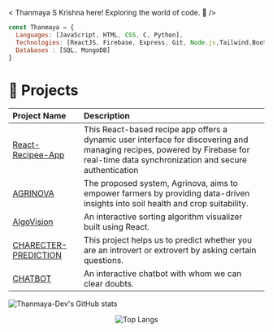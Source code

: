 < Thanmaya S Krishna here! Exploring the world of code. 👋 />

```javascript
const Thanmaya = {
  Languages: [JavaScript, HTML, CSS, C, Python],
  Technologies: [ReactJS, Firebase, Express, Git, Node.js,Tailwind,Bootstrap],
  Databases : [SQL, MongoDB]
}
```

# 🚀 Projects

| Project Name | Description |
| :--- | :--- |
| [React-Recipee-App](https://github.com/Thanmaya-Dev/React-Recipee-App) | This React-based recipe app offers a dynamic user interface for discovering and managing recipes, powered by Firebase for real-time data synchronization and secure authentication|
| [AGRINOVA](https://github.com/Thanmaya-Dev/AGRINOVA) | The proposed system, Agrinova, aims to empower farmers by providing data-driven insights into soil health and crop suitability. |
| [AlgoVision](https://github.com/Thanmaya-Dev/AlgoVision) | An interactive sorting algorithm visualizer built using React. |
| [CHARECTER-PREDICTION](https://github.com/Thanmaya-Dev/CHARECTER-PREDICTION) | This project helps us to predict whether you are an introvert or extrovert by asking certain questions. |
| [CHATBOT](https://github.com/Thanmaya-Dev/CHATBOT) | An interactive chatbot with whom we can clear doubts. |

![Thanmaya-Dev's GitHub stats](https://github-readme-stats.vercel.app/api?username=Thanmaya-Dev&hide_rank=true&show_icons=true&theme=dark)

<p align="center">
<!-- Top Languages Card - Adjusted for wider display -->
<img src="https://github-readme-stats.vercel.app/api/top-langs/?username=Thanmaya-Dev&theme=radical&card_width=500&hide_border=true" alt="Top Langs" />
</p>
